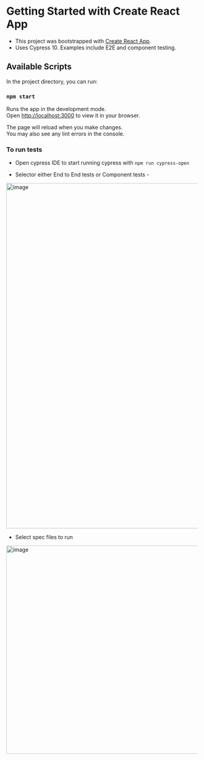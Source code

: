 # Getting Started with Create React App

- This project was bootstrapped with [Create React App](https://github.com/facebook/create-react-app).
- Uses Cypress 10. Examples include E2E and component testing.

## Available Scripts

In the project directory, you can run:

### `npm start`

Runs the app in the development mode.\
Open [http://localhost:3000](http://localhost:3000) to view it in your browser.

The page will reload when you make changes.\
You may also see any lint errors in the console.

### To run tests

- Open cypress IDE to start running cypress with `npm run cypress-open`

- Selector either End to End tests or Component tests -
<img width="906" alt="image" src="https://user-images.githubusercontent.com/13083115/189558938-54c19d3f-2495-4998-a6f1-dfd987708514.png">

- Select spec files to run 

<img width="546" alt="image" src="https://user-images.githubusercontent.com/13083115/189558992-37eeeda3-d46c-4982-9716-edf830017f89.png">
